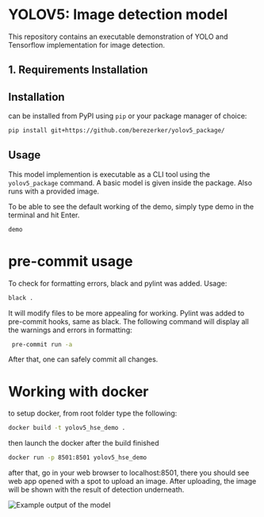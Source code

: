 # YOLOV5: Image detection model
This repository contains an executable demonstration of YOLO and Tensorflow implementation for image detection.

## 1. Requirements Installation


## Installation
can be installed from PyPI using `pip` or your package manager of choice:

```bash
pip install git+https://github.com/berezerker/yolov5_package/
```
## Usage

This model implemention is executable as a CLI tool using the `yolov5_package` command. 
A basic model is given inside the package. Also runs with a provided image.

To be able to see the default working of the demo, simply type demo in the terminal and hit Enter.
```bash
demo
```

# pre-commit usage
To check for formatting errors, black and pylint was added.
Usage:
```bash
black .
```
It will modify files to be more appealing for working.
Pylint was added to pre-commit hooks, same as black.
The following command will display all the warnings and errors in formatting:
```bash
 pre-commit run -a
 ```
 After that, one can safely commit all changes.
 
 # Working with docker
 to setup docker, from root folder type the following:
 ```bash
 docker build -t yolov5_hse_demo .
 ```
 then launch the docker after the build finished
 ```bash
 docker run -p 8501:8501 yolov5_hse_demo
 ```
 
 after that, go in your web browser to localhost:8501, there you should see web app opened with a spot to upload an image. After uploading, the image will be shown with the result of detection underneath.


![Example output of the model](image_testyolov5_output.jpg)
